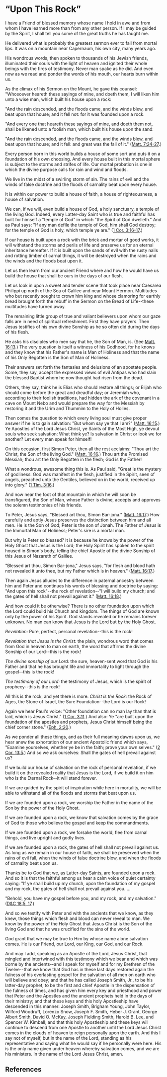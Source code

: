 # “Upon This Rock”

I have a Friend of blessed memory whose name I hold in awe and from whom I
have learned more than from any other person. If I may be guided by the
Spirit, I shall tell you some of the great truths he has taught me.

He delivered what is probably the greatest sermon ever to fall from mortal
lips. It was on a mountain near Capernaum, his own city, many years ago.

His wondrous words, then spoken to thousands of his Jewish friends,
illuminated their souls with the light of heaven and ignited their whole
beings with the fires of testimony. Never man spake as he did. And even now as
we read and ponder the words of his mouth, our hearts burn within us.

As the climax of his Sermon on the Mount, he gave this counsel: "Whosoever
heareth these sayings of mine, and doeth them, I will liken him unto a wise
man, which built his house upon a rock:

"And the rain descended, and the floods came, and the winds blew, and beat
upon that house; and it fell not: for it was founded upon a rock.

"And every one that heareth these sayings of mine, and doeth them not, shall
be likened unto a foolish man, which built his house upon the sand:

"And the rain descended, and the floods came, and the winds blew, and beat
upon that house; and it fell: and great was the fall of it." ([Matt.
7:24-27](/scriptures/nt/matt/7.24-27?lang=eng#23).)

Every person born in this world builds a house of some sort and puts it on a
foundation of his own choosing. And every house built in this mortal sphere is
subject to the storms and strifes of life. Our mortal probation is one in
which the divine purpose calls for rain and wind and floods.

We live in the midst of a swirling storm of sin. The rains of evil and the
winds of false doctrine and the floods of carnality beat upon every house.

It is within our power to build a house of faith, a house of righteousness, a
house of salvation.

We can, if we will, even build a house of God, a holy sanctuary, a temple of
the living God. Indeed, every Latter-day Saint who is true and faithful has
built for himself a "temple of God" in which "the Spirit of God dwelleth." And
as Paul says: "If any man defile the temple of God, him shall God destroy; for
the temple of God is holy, which temple ye are." ([1 Cor.
3:16-17](/scriptures/nt/1-cor/3.16-17?lang=eng#15).)

If our house is built upon a rock with the brick and mortar of good works, it
will withstand the storms and perils of life and preserve us for an eternal
inheritance hereafter. If it is built upon the sands of evil with the rusty
nails and rotting timber of carnal things, it will be destroyed when the rains
and the winds and the floods beat upon it.

Let us then learn from our ancient Friend where and how he would have us build
the house that shall be ours in the days of our flesh.

Let us look in upon a sweet and tender scene that took place near Caesarea
Philippi up north of the Sea of Galilee and near Mount Hermon. Multitudes who
but recently sought to crown him king and whose clamoring for earthly bread
brought forth the rebuff in the Sermon on the Bread of Life--these multitudes
have turned away.

The remaining little group of true and valiant believers upon whom our gaze
falls are in need of spiritual refreshment. First they have prayers. Then
Jesus testifies of his own divine Sonship as he so often did during the days
of his flesh.

He asks his disciples who men say that he, the Son of Man, is. (See [Matt.
16:13](/scriptures/nt/matt/16.13?lang=eng#12).) The very question is itself a
witness of his Godhood, for he knows and they know that his Father's name is
Man of Holiness and that the name of his Only Begotten is the Son of Man of
Holiness.

Their answers set forth the fantasies and delusions of an apostate people.
Some, they say, accept the expressed views of evil Antipas who had slain the
blessed Baptist whom he now thought had risen from the dead.

Others, they say, think he is Elias who should restore all things; or Elijah
who should come before the great and dreadful day; or Jeremiah who, according
to their foolish traditions, had hidden the ark of the covenant in a cave on
Mount Nebo and would prepare the way for the Messiah by restoring it and the
Urim and Thummim to the Holy of Holies.

Then comes the question to which every living soul must give proper answer if
he is to gain salvation: "But whom say ye that I am?" ([Matt.
16:15](/scriptures/nt/matt/16.15?lang=eng#14).) Ye Apostles of the Lord Jesus
Christ, ye Saints of the Most High, ye devout souls who seek salvation: What
think ye? Is salvation in Christ or look we for another? Let every man speak
for himself!

On this occasion, first Simon Peter, then all the rest acclaims: "Thou art the
Christ, the Son of the living God." ([Matt.
16:16](/scriptures/nt/matt/16.16?lang=eng#15).) Thou art the Promised Messiah;
thou art the Only Begotten in the flesh; God is thy Father!

What a wondrous, awesome thing this is. As Paul said, "Great is the mystery of
godliness: God was manifest in the flesh, justified in the Spirit, seen of
angels, preached unto the Gentiles, believed on in the world, received up into
glory." ([1 Tim. 3:16](/scriptures/nt/1-tim/3.16?lang=eng#15).)

And now near the foot of that mountain in which he will soon be transfigured,
the Son of Man, whose Father is divine, accepts and approves the solemn
testimonies of his friends.

To Peter, Jesus says, "Blessed art thou, Simon Bar-jona." ([Matt.
16:17](/scriptures/nt/matt/16.17?lang=eng#16).) How carefully and aptly Jesus
preserves the distinction between him and all men. He is the Son of God; Peter
is the son of Jonah. The Father of Jesus is the Immortal Man of Holiness;
Peter's sire is a mortal man.

But why is Peter so blessed? It is because he knows by the power of the Holy
Ghost that Jesus is the Lord; the Holy Spirit has spoken to the spirit housed
in Simon's body, telling the chief Apostle of the divine Sonship of this Jesus
of Nazareth of Galilee.

"Blessed art thou, Simon Bar-jona," Jesus says, "for flesh and blood hath not
revealed it unto thee, but my Father which is in heaven." ([Matt.
16:17](/scriptures/nt/matt/16.17?lang=eng#16).)

Then again Jesus alludes to the difference in paternal ancestry between him
and Peter and continues his words of blessing and doctrine by saying: "And
upon this rock"--the rock of revelation--"I will build my church; and the
gates of hell shall not prevail against it." ([Matt.
16:18](/scriptures/nt/matt/16.18?lang=eng#17).)

And how could it be otherwise? There is no other foundation upon which the
Lord could build his Church and kingdom. The things of God are known only by
the power of his Spirit. God stands revealed or he remains forever unknown. No
man can know that Jesus is the Lord but by the Holy Ghost.

_Revelation:_ Pure, perfect, personal revelation--this is the rock!

_Revelation that Jesus is the Christ:_ the plain, wondrous word that comes
from God in heaven to man on earth, the word that affirms the divine Sonship
of our Lord--this is the rock!

_The divine sonship of our Lord:_ the sure, heaven-sent word that God is his
Father and that he has brought life and immortality to light through the
gospel--this is the rock!

_The testimony of our Lord:_ the testimony of Jesus, which is the spirit of
prophecy--this is the rock!

All this is the rock, and yet there is more. _Christ is the Rock:_ the Rock of
Ages, the Stone of Israel, the Sure Foundation--the Lord is our Rock!

Again we hear Paul's voice: "Other foundation can no man lay than that is
laid, which is Jesus Christ." ([1 Cor.
3:11](/scriptures/nt/1-cor/3.11?lang=eng#10).) And also: Ye "are built upon
the foundation of the apostles and prophets, Jesus Christ himself being the
chief corner stone." ([Eph. 2:20](/scriptures/nt/eph/2.20?lang=eng#19).)

As we ponder all these things, and as their full meaning dawns upon us, we
hear anew the exhortation of our ancient Apostolic friend which says, "Examine
yourselves, whether ye be in the faith; prove your own selves." ([2 Cor.
13:5](/scriptures/nt/2-cor/13.5?lang=eng#4).) And so we ask ourselves: Shall
the gates of hell prevail against us?

If we build our house of salvation on the rock of personal revelation, if we
build it on the revealed reality that Jesus is the Lord, if we build it on him
who is the Eternal Rock--it will stand forever.

If we are guided by the spirit of inspiration while here in mortality, we will
be able to withstand all of the floods and storms that beat upon us.

If we are founded upon a rock, we worship the Father in the name of the Son by
the power of the Holy Ghost.

If we are founded upon a rock, we know that salvation comes by the grace of
God to those who believe the gospel and keep the commandments.

If we are founded upon a rock, we forsake the world, flee from carnal things,
and live upright and godly lives.

If we are founded upon a rock, the gates of hell shall not prevail against us.
As long as we remain in our house of faith, we shall be preserved when the
rains of evil fall, when the winds of false doctrine blow, and when the floods
of carnality beat upon us.

Thanks be to God that we, as Latter-day Saints, are founded upon a rock. And
so it is that the faithful among us hear a calm voice of quiet certainty
saying: "If ye shall build up my church, upon the foundation of my gospel and
my rock, the gates of hell shall not prevail against you. ...

"Behold, you have my gospel before you, and my rock, and my salvation."
([D&amp;C 18:5, 17](/scriptures/dc-testament/dc/18.5,17?lang=eng#4).)

And so we testify with Peter and with the ancients that we know, as they knew,
those things which flesh and blood can never reveal to man. We know by the
power of the Holy Ghost that Jesus Christ is the Son of the living God and
that he was crucified for the sins of the world.

God grant that we may be true to Him by whose name alone salvation comes. He
is our Friend, our Lord, our King, our God, and our Rock.

And may I add, speaking as an Apostle of the Lord, Jesus Christ, that mingled
and intertwined with this testimony which we bear and which was borne by the
ancients--and I speak for myself and for my Brethren of the Twelve--that we
know that God has in these last days restored again the fulness of his
everlasting gospel for the salvation of all men on earth who will believe and
obey; and that he has called Joseph Smith, Jr., to be his latter-day prophet,
to be the first and chief Apostle in the dispensation of the fulness of times,
and has given him every key and priesthood and power that Peter and the
Apostles and the ancient prophets held in the days of their ministry; and that
these keys and this holy Apostleship have descended in this manner: Joseph
Smith, Brigham Young, John Taylor, Wilford Woodruff, Lorenzo Snow, Joseph F.
Smith, Heber J. Grant, George Albert Smith, David O. McKay, Joseph Fielding
Smith, Harold B. Lee, and Spencer W. Kimball; and that this holy Apostleship
and these keys will continue to descend from one Apostle to another until the
Lord Jesus Christ comes in the clouds of heaven to reign personally upon the
earth. And this I say not of myself, but in the name of the Lord, standing as
his representative and saying what he would say if he personally were here.
His is the only name given under heaven whereby salvation comes, and we are
his ministers. In the name of the Lord Jesus Christ, amen.

## References

